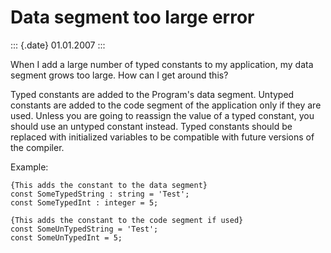 Data segment too large error
============================

::: {.date}
01.01.2007
:::

When I add a large number of typed constants to my application, my data
segment grows too large. How can I get around this?

Typed constants are added to the Program\'s data segment. Untyped
constants are added to the code segment of the application only if they
are used. Unless you are going to reassign the value of a typed
constant, you should use an untyped constant instead. Typed constants
should be replaced with initialized variables to be compatible with
future versions of the compiler.

Example:

    {This adds the constant to the data segment}
    const SomeTypedString : string = 'Test';
    const SomeTypedInt : integer = 5;
     
    {This adds the constant to the code segment if used}
    const SomeUnTypedString = 'Test';
    const SomeUnTypedInt = 5;
